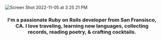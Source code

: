 ![Screen Shot 2022-11-05 at 3 25 21 PM](https://user-images.githubusercontent.com/100665876/200143665-7de3545b-5ec8-468a-8a5f-61be83f0cbee.jpeg)
<h3 align="center"> I'm a passionate Ruby on Rails developer from San Fransisco, CA. I love traveling, learning new languages, collecting records, reading poetry, & crafting cocktails.</h3>








